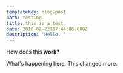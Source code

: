 ```yaml
---
templateKey: blog-post
path: testing
title: this is a test
date: 2018-02-22T17:44:06.000Z
description: 'Hello, '
---
```

How does this **work?**

What's happening here. This changed more.
